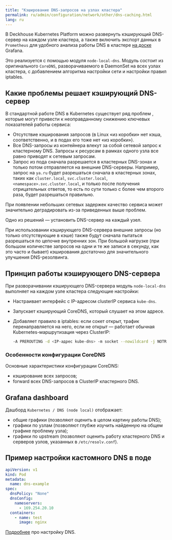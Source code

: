 ```yaml
---
title: "Кэширование DNS-запросов на узлах кластера"
permalink: ru/admin/configuration/network/other/dns-caching.html
lang: ru
---
```


<!-- перенесено с некоторыми изменениями из https://deckhouse.ru/products/kubernetes-platform/documentation/v1/modules/node-local-dns/ -->

В Deckhouse Kubernetes Platform можно развернуть кэширующий DNS-сервер на каждом узле кластера, а также включить экспорт данных в `Prometheus` для удобного анализа работы DNS в кластере [на доске](#grafana-dashboard) Grafana.

Это реализуется с помощью модуля `node-local-dns`.
Модуль состоит из оригинального `CoreDNS`, разворачиваемого в DaemonSet на всех узлах кластера, с добавлением алгоритма настройки сети и настройки правил iptables.

## Какие проблемы решает кэширующий DNS-сервер

В стандартной работе DNS в Kubernetes существует ряд проблем , которые могут привести к неоправданному снижению ключевых показателей работы сервиса:

- Отсутствие кэширования запросов (в Linux «из коробки» нет кэша, соответственно, и в подах его тоже нет «из коробки»).
- Все DNS-запросы из контейнера влекут за собой сетевой запрос к кластерному DNS. Запросы к ресурсам в рамках одного узла все равно приводят к сетевым запросам.
- Запрос из пода сначала разрешается в кластерных DNS-зонах и только потом отправляется на внешние DNS-серверы. Например, запрос на `ya.ru` будет разрешаться сначала в кластерных зонах, таких как `cluster.local`, `svc.cluster.local`, `<namespace>.svc.cluster.local`, и только после получения отрицательных ответов, то есть по сути только с более чем второго раза, будет разрешаться правильно.

При появлении небольших сетевых задержек качество сервиса может значительно деградировать из-за приведенных выше проблем.

Одно из решений — установить DNS-сервер на каждый узел.

При использовании кэширующего DNS-сервера внешние запросы (но только отсутствующие в кэше) также будут сначала пытаться разрешаться по цепочке внутренних зон.
При большой нагрузке (при большом количестве запросов на одни и те же записи в секунду, как это часто и бывает) кэширования достаточно для значительного улучшения DNS-резолвинга.

## Принцип работы кэширующего DNS-сервера

При разворачивании кэширующего DNS-сервера модуль `node-local-dns` выполняет на каждом узле кластера следующие настройки:

- Настраивает интерфейс с IP-адресом clusterIP сервиса `kube-dns`.
- Запускает кэширующий CoreDNS, который слушает на этом адресе.
- Добавляет правило в iptables: если сокет открыт, трафик перенаправляется на него, если не открыт — работает обычная Kubernetes-маршрутизация через ClusterIP:

    ```bash
    -A PREROUTING -d <IP-адрес kube-dns> -m socket --nowildcard -j NOTRACK
    ```

### Особенности конфигурации CoreDNS

Основные характеристики конфигурации CoreDNS:

- кэширование всех запросов;
- forward всех DNS-запросов в ClusterIP кластерного DNS.

## Grafana dashboard

Дашборд `Kubernetes / DNS (node local)` отображает:

- общие графики (позволяют оценить в целом картину работы DNS);
- графики по узлам (позволяют глубже изучить найденную на общем графике проблему узла);
- графики по upstream (позволяют оценить работу кластерного DNS и серверов узлов, указанных в `/etc/resolv.conf`).

<!-- Перенесено из https://deckhouse.ru/products/kubernetes-platform/documentation/v1/modules/node-local-dns/configuration.html -->

## Пример настройки кастомного DNS в поде

```yaml
apiVersion: v1
kind: Pod
metadata:
  name: dns-example
spec:
  dnsPolicy: "None"
  dnsConfig:
    nameservers:
      - 169.254.20.10
  containers:
    - name: test
      image: nginx
```

[Подробнее](https://kubernetes.io/docs/concepts/services-networking/dns-pod-service/#pod-s-dns-config) про настройку DNS.
